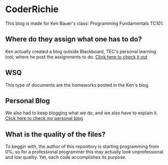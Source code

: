 # CoderRichie
This blog is made for Ken Bauer's class: Programming Fundamentals TC101.

## Where do they assign what one has to do?
Ken actually created a blog outside Blackboard, TEC's personal learning tool, where he post the assignments to do. [Click here to check it out](http://kenscourses.com/tc101winter2016/)

## WSQ
This type of documents are the homeworks posted in the Ken's blog.

## Personal Blog
We also had to keep blogging what we do, and we also have to explain it. [Click here to check my personal blog](https://rhcpalmarichiewordpresscom.wordpress.com/)

## What is the quality of the files?

To beggin with, the author of this repository is starting programming from 0%, so for a professional programmer this may actually look unprofessional and low quality. Yet, each code accomplishes its purpose. 

